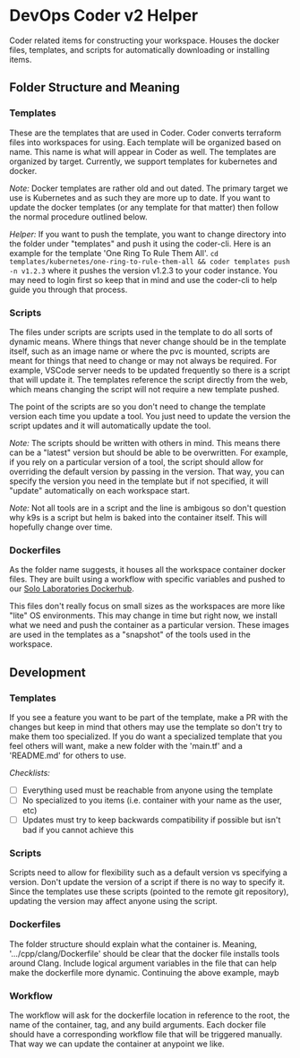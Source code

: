 # DevOps Coder v2 Helper
Coder related items for constructing your workspace. Houses the docker files, templates, and scripts for automatically downloading or installing items.

## Folder Structure and Meaning
### Templates
These are the templates that are used in Coder. Coder converts terraform files into workspaces for using. Each template will be organized based on name. This name is what will appear in Coder as well. The templates are organized by target. Currently, we support templates for kubernetes and docker. 

_Note:_ Docker templates are rather old and out dated. The primary target we use is Kubernetes and as such they are more up to date. If you want to update the docker templates (or any template for that matter) then follow the normal procedure outlined below.

_Helper:_ If you want to push the template, you want to change directory into the folder under "templates" and push it using the coder-cli. Here is an example for the template 'One Ring To Rule Them All'. `cd templates/kubernetes/one-ring-to-rule-them-all && coder templates push -n v1.2.3` where it pushes the version v1.2.3 to your coder instance. You  may need to login first so  keep that in mind and use the coder-cli to help guide you through that process.

### Scripts
The files under scripts are scripts used in the template to do all sorts of dynamic means. Where things that never change should be in the template itself, such as an image name or where the pvc is mounted, scripts are meant for things that need to change or may not always be required. For example, VSCode server needs to be updated frequently so there is a script that will update it. The templates reference the script directly from the web, which means changing the script will not require a new template pushed.

The point of the scripts are so you don't need to change the template version each time you update a tool. You just need to update the version the script updates and it will automatically update the tool. 

_Note:_ The scripts should be written with others in mind. This means there can be a "latest" version but should be able to be overwritten. For example, if you rely on a particular version of a tool, the script should allow for overriding the default version by passing in the version. That way, you can specify the version you need in the template but if not specified, it will "update" automatically on each workspace start.

_Note:_ Not all tools are in a script and the line is ambigous so don't question why k9s is a script but helm is baked into the container itself. This will hopefully change over time.

### Dockerfiles
As the folder name suggests, it houses all the workspace container docker files. They are built using a workflow with specific variables and pushed to our [Solo Laboratories Dockerhub](https://hub.docker.com/repositories/sololaboratories).

This files don't really focus on small sizes as the workspaces are more like "lite" OS environments. This may change in time but right now, we install what we need and push the container as a particular version. These images are used in the templates as a "snapshot" of the tools used in the workspace.

## Development
### Templates
If you see a feature you want to be part of the template, make a PR with the changes but keep in mind that others may use the template so don't try to make them too specialized. If you do want a specialized template that you feel others will want, make a new folder with the 'main.tf' and a 'README.md' for others to use.

_Checklists:_
- [ ] Everything used must be reachable from anyone using the template
- [ ] No specialized to you items (i.e. container with your name as the user, etc)
- [ ] Updates must try to keep backwards compatibility if possible but isn't bad if you cannot achieve this

### Scripts
Scripts need to allow for flexibility such as a default version vs specifying a version. Don't update the version of a script if there is no way to specify it. Since the templates use these scripts (pointed to the remote git repository), updating the version  may affect anyone using the script.

### Dockerfiles
The folder structure should explain what the container is. Meaning, '.../cpp/clang/Dockerfile' should be clear that the docker file installs tools around Clang. Include logical argument variables in the file that can help make the dockerfile more dynamic. Continuing the above example, mayb

### Workflow
The workflow will ask for the dockerfile location in reference to the root, the name of the container, tag, and any build arguments. Each docker file should have a corresponding workflow file that will be triggered manually. That way we can update the container at anypoint we like.
